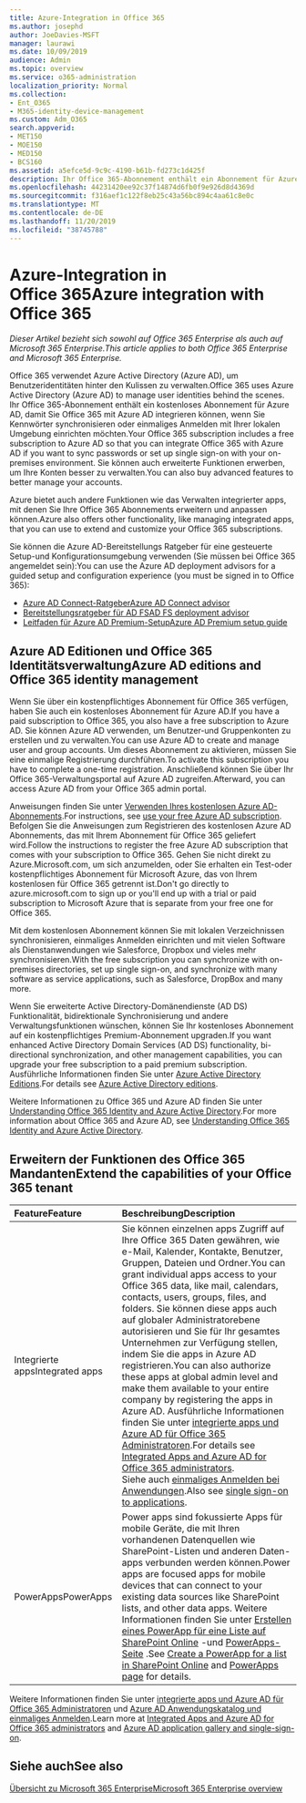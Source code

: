 ```yaml
---
title: Azure-Integration in Office 365
ms.author: josephd
author: JoeDavies-MSFT
manager: laurawi
ms.date: 10/09/2019
audience: Admin
ms.topic: overview
ms.service: o365-administration
localization_priority: Normal
ms.collection:
- Ent_O365
- M365-identity-device-management
ms.custom: Adm_O365
search.appverid:
- MET150
- MOE150
- MED150
- BCS160
ms.assetid: a5efce5d-9c9c-4190-b61b-fd273c1d425f
description: Ihr Office 365-Abonnement enthält ein Abonnement für Azure AD. Integrieren Sie Office 365 mit Azure AD, wenn Sie die Kennwortsynchronisierung oder das einmalige Anmelden mit Ihrer lokalen Umgebung wünschen.
ms.openlocfilehash: 44231420ee92c37f14874d6fb0f9e926d8d4369d
ms.sourcegitcommit: f316aef1c122f8eb25c43a56bc894c4aa61c8e0c
ms.translationtype: MT
ms.contentlocale: de-DE
ms.lasthandoff: 11/20/2019
ms.locfileid: "38745788"
---
```

# <a name="azure-integration-with-office-365"></a><span data-ttu-id="b82f9-104">Azure-Integration in Office 365</span><span class="sxs-lookup"><span data-stu-id="b82f9-104">Azure integration with Office 365</span></span>

<span data-ttu-id="b82f9-105">*Dieser Artikel bezieht sich sowohl auf Office 365 Enterprise als auch auf Microsoft 365 Enterprise.*</span><span class="sxs-lookup"><span data-stu-id="b82f9-105">*This article applies to both Office 365 Enterprise and Microsoft 365 Enterprise.*</span></span>

<span data-ttu-id="b82f9-106">Office 365 verwendet Azure Active Directory (Azure AD), um Benutzeridentitäten hinter den Kulissen zu verwalten.</span><span class="sxs-lookup"><span data-stu-id="b82f9-106">Office 365 uses Azure Active Directory (Azure AD) to manage user identities behind the scenes.</span></span> <span data-ttu-id="b82f9-107">Ihr Office 365-Abonnement enthält ein kostenloses Abonnement für Azure AD, damit Sie Office 365 mit Azure AD integrieren können, wenn Sie Kennwörter synchronisieren oder einmaliges Anmelden mit Ihrer lokalen Umgebung einrichten möchten.</span><span class="sxs-lookup"><span data-stu-id="b82f9-107">Your Office 365 subscription includes a free subscription to Azure AD so that you can integrate Office 365 with Azure AD if you want to sync passwords or set up single sign-on with your on-premises environment.</span></span> <span data-ttu-id="b82f9-108">Sie können auch erweiterte Funktionen erwerben, um Ihre Konten besser zu verwalten.</span><span class="sxs-lookup"><span data-stu-id="b82f9-108">You can also buy advanced features to better manage your accounts.</span></span>
  
<span data-ttu-id="b82f9-109">Azure bietet auch andere Funktionen wie das Verwalten integrierter apps, mit denen Sie Ihre Office 365 Abonnements erweitern und anpassen können.</span><span class="sxs-lookup"><span data-stu-id="b82f9-109">Azure also offers other functionality, like managing integrated apps, that you can use to extend and customize your Office 365 subscriptions.</span></span>
  
<span data-ttu-id="b82f9-110">Sie können die Azure AD-Bereitstellungs Ratgeber für eine gesteuerte Setup-und Konfigurationsumgebung verwenden (Sie müssen bei Office 365 angemeldet sein):</span><span class="sxs-lookup"><span data-stu-id="b82f9-110">You can use the Azure AD deployment advisors for a guided setup and configuration experience (you must be signed in to Office 365):</span></span>

 - [<span data-ttu-id="b82f9-111">Azure AD Connect-Ratgeber</span><span class="sxs-lookup"><span data-stu-id="b82f9-111">Azure AD Connect advisor</span></span>](https://aka.ms/aadconnectpwsync)
 - [<span data-ttu-id="b82f9-112">Bereitstellungsratgeber für AD FS</span><span class="sxs-lookup"><span data-stu-id="b82f9-112">AD FS deployment advisor</span></span>](https://aka.ms/adfsguidance)
 - [<span data-ttu-id="b82f9-113">Leitfaden für Azure AD Premium-Setup</span><span class="sxs-lookup"><span data-stu-id="b82f9-113">Azure AD Premium setup guide</span></span>](https://aka.ms/aadpguidance)
  
## <a name="azure-ad-editions-and-office-365-identity-management"></a><span data-ttu-id="b82f9-114">Azure AD Editionen und Office 365 Identitätsverwaltung</span><span class="sxs-lookup"><span data-stu-id="b82f9-114">Azure AD editions and Office 365 identity management</span></span>

<span data-ttu-id="b82f9-115">Wenn Sie über ein kostenpflichtiges Abonnement für Office 365 verfügen, haben Sie auch ein kostenloses Abonnement für Azure AD.</span><span class="sxs-lookup"><span data-stu-id="b82f9-115">If you have a paid subscription to Office 365, you also have a free subscription to Azure AD.</span></span> <span data-ttu-id="b82f9-116">Sie können Azure AD verwenden, um Benutzer-und Gruppenkonten zu erstellen und zu verwalten.</span><span class="sxs-lookup"><span data-stu-id="b82f9-116">You can use Azure AD to create and manage user and group accounts.</span></span> <span data-ttu-id="b82f9-117">Um dieses Abonnement zu aktivieren, müssen Sie eine einmalige Registrierung durchführen.</span><span class="sxs-lookup"><span data-stu-id="b82f9-117">To activate this subscription you have to complete a one-time registration.</span></span> <span data-ttu-id="b82f9-118">Anschließend können Sie über Ihr Office 365-Verwaltungsportal auf Azure AD zugreifen.</span><span class="sxs-lookup"><span data-stu-id="b82f9-118">Afterward, you can access Azure AD from your Office 365 admin portal.</span></span> 

<span data-ttu-id="b82f9-119">Anweisungen finden Sie unter [Verwenden Ihres kostenlosen Azure AD-Abonnements](https://go.microsoft.com/fwlink/p/?LinkId=617127).</span><span class="sxs-lookup"><span data-stu-id="b82f9-119">For instructions, see [use your free Azure AD subscription](https://go.microsoft.com/fwlink/p/?LinkId=617127).</span></span> <span data-ttu-id="b82f9-120">Befolgen Sie die Anweisungen zum Registrieren des kostenlosen Azure AD Abonnements, das mit Ihrem Abonnement für Office 365 geliefert wird.</span><span class="sxs-lookup"><span data-stu-id="b82f9-120">Follow the instructions to register the free Azure AD subscription that comes with your subscription to Office 365.</span></span> <span data-ttu-id="b82f9-121">Gehen Sie nicht direkt zu Azure.Microsoft.com, um sich anzumelden, oder Sie erhalten ein Test-oder kostenpflichtiges Abonnement für Microsoft Azure, das von Ihrem kostenlosen für Office 365 getrennt ist.</span><span class="sxs-lookup"><span data-stu-id="b82f9-121">Don't go directly to azure.microsoft.com to sign up or you'll end up with a trial or paid subscription to Microsoft Azure that is separate from your free one for Office 365.</span></span> 
  
<span data-ttu-id="b82f9-122">Mit dem kostenlosen Abonnement können Sie mit lokalen Verzeichnissen synchronisieren, einmaliges Anmelden einrichten und mit vielen Software als Dienstanwendungen wie Salesforce, Dropbox und vieles mehr synchronisieren.</span><span class="sxs-lookup"><span data-stu-id="b82f9-122">With the free subscription you can synchronize with on-premises directories, set up single sign-on, and synchronize with many software as service applications, such as Salesforce, DropBox and many more.</span></span>
  
<span data-ttu-id="b82f9-123">Wenn Sie erweiterte Active Directory-Domänendienste (AD DS) Funktionalität, bidirektionale Synchronisierung und andere Verwaltungsfunktionen wünschen, können Sie Ihr kostenloses Abonnement auf ein kostenpflichtiges Premium-Abonnement upgraden.</span><span class="sxs-lookup"><span data-stu-id="b82f9-123">If you want enhanced Active Directory Domain Services (AD DS) functionality, bi-directional synchronization, and other management capabilities, you can upgrade your free subscription to a paid premium subscription.</span></span> <span data-ttu-id="b82f9-124">Ausführliche Informationen finden Sie unter [Azure Active Directory Editions](https://azure.microsoft.com/pricing/details/active-directory/).</span><span class="sxs-lookup"><span data-stu-id="b82f9-124">For details see [Azure Active Directory editions](https://azure.microsoft.com/pricing/details/active-directory/).</span></span>
  
<span data-ttu-id="b82f9-125">Weitere Informationen zu Office 365 und Azure AD finden Sie unter [Understanding Office 365 Identity and Azure Active Directory](https://docs.microsoft.com/office365/enterprise/about-office-365-identity).</span><span class="sxs-lookup"><span data-stu-id="b82f9-125">For more information about Office 365 and Azure AD, see [Understanding Office 365 Identity and Azure Active Directory](https://docs.microsoft.com/office365/enterprise/about-office-365-identity).</span></span>
  
## <a name="extend-the-capabilities-of-your-office-365-tenant"></a><span data-ttu-id="b82f9-126">Erweitern der Funktionen des Office 365 Mandanten</span><span class="sxs-lookup"><span data-stu-id="b82f9-126">Extend the capabilities of your Office 365 tenant</span></span>

|<span data-ttu-id="b82f9-127">**Feature**</span><span class="sxs-lookup"><span data-stu-id="b82f9-127">**Feature**</span></span>|<span data-ttu-id="b82f9-128">**Beschreibung**</span><span class="sxs-lookup"><span data-stu-id="b82f9-128">**Description**</span></span>|
|:-----|:-----|
|<span data-ttu-id="b82f9-129">Integrierte apps</span><span class="sxs-lookup"><span data-stu-id="b82f9-129">Integrated apps</span></span>  <br/> |<span data-ttu-id="b82f9-130">Sie können einzelnen apps Zugriff auf Ihre Office 365 Daten gewähren, wie e-Mail, Kalender, Kontakte, Benutzer, Gruppen, Dateien und Ordner.</span><span class="sxs-lookup"><span data-stu-id="b82f9-130">You can grant individual apps access to your Office 365 data, like mail, calendars, contacts, users, groups, files, and folders.</span></span> <span data-ttu-id="b82f9-131">Sie können diese apps auch auf globaler Administratorebene autorisieren und Sie für Ihr gesamtes Unternehmen zur Verfügung stellen, indem Sie die apps in Azure AD registrieren.</span><span class="sxs-lookup"><span data-stu-id="b82f9-131">You can also authorize these apps at global admin level and make them available to your entire company by registering the apps in Azure AD.</span></span> <span data-ttu-id="b82f9-132">Ausführliche Informationen finden Sie unter [integrierte apps und Azure AD für Office 365 Administratoren](https://support.office.com/article/cb2250e3-451e-416f-bf4e-363549652c2a).</span><span class="sxs-lookup"><span data-stu-id="b82f9-132">For details see [Integrated Apps and Azure AD for Office 365 administrators](https://support.office.com/article/cb2250e3-451e-416f-bf4e-363549652c2a).</span></span>  <br/> <span data-ttu-id="b82f9-133">Siehe auch [einmaliges Anmelden bei Anwendungen](https://go.microsoft.com/fwlink/p/?LinkId=698604).</span><span class="sxs-lookup"><span data-stu-id="b82f9-133">Also see [single sign-on to applications](https://go.microsoft.com/fwlink/p/?LinkId=698604).</span></span>  <br/> |
|<span data-ttu-id="b82f9-134">PowerApps</span><span class="sxs-lookup"><span data-stu-id="b82f9-134">PowerApps</span></span>  <br/> | <span data-ttu-id="b82f9-135">Power apps sind fokussierte Apps für mobile Geräte, die mit Ihren vorhandenen Datenquellen wie SharePoint-Listen und anderen Daten-apps verbunden werden können.</span><span class="sxs-lookup"><span data-stu-id="b82f9-135">Power apps are focused apps for mobile devices that can connect to your existing data sources like SharePoint lists, and other data apps.</span></span> <span data-ttu-id="b82f9-136">Weitere Informationen finden Sie unter [Erstellen eines PowerApp für eine Liste auf SharePoint Online](https://support.office.com/article/9338b2d2-67ac-4b81-8e67-97da27e5e9ab) -und [PowerApps-Seite](https://powerapps.microsoft.com/) .</span><span class="sxs-lookup"><span data-stu-id="b82f9-136">See [Create a PowerApp for a list in SharePoint Online](https://support.office.com/article/9338b2d2-67ac-4b81-8e67-97da27e5e9ab) and [PowerApps page](https://powerapps.microsoft.com/) for details.</span></span>  <br/> |
   
<span data-ttu-id="b82f9-137">Weitere Informationen finden Sie unter [integrierte apps und Azure AD für Office 365 Administratoren](integrated-apps-and-azure-ads.md) und [Azure AD Anwendungskatalog und einmaliges Anmelden](https://docs.microsoft.com/azure/active-directory/manage-apps/what-is-single-sign-on).</span><span class="sxs-lookup"><span data-stu-id="b82f9-137">Learn more at [Integrated Apps and Azure AD for Office 365 administrators](integrated-apps-and-azure-ads.md) and [Azure AD application gallery and single-sign-on](https://docs.microsoft.com/azure/active-directory/manage-apps/what-is-single-sign-on).</span></span>

## <a name="see-also"></a><span data-ttu-id="b82f9-138">Siehe auch</span><span class="sxs-lookup"><span data-stu-id="b82f9-138">See also</span></span>

[<span data-ttu-id="b82f9-139">Übersicht zu Microsoft 365 Enterprise</span><span class="sxs-lookup"><span data-stu-id="b82f9-139">Microsoft 365 Enterprise overview</span></span>](https://docs.microsoft.com/microsoft-365/enterprise/microsoft-365-overview)
